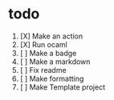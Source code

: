 # todo
1. [X] Make an action
1. [X] Run ocaml
1. [ ] Make a badge
1. [ ] Make a markdown
1. [ ] Fix readme
1. [ ] Make formatting
1. [ ] Make Template project